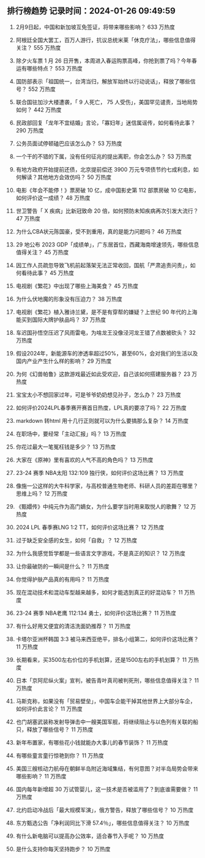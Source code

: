 
## 排行榜趋势 记录时间：2024-01-26 09:49:59
  
  1. 2月9日起，中国和新加坡互免签证，将带来哪些影响？ 633 万热度
    
  2. 阿根廷全国大罢工，百万人游行，抗议总统米莱「休克疗法」，哪些信息值得关注？ 555 万热度
    
  3. 除夕火车票 1 月 26 日开售，本周进入春运购票高峰，你抢到票了吗？今年春运有哪些特点？ 553 万热度
    
  4. 国防部表示「祖国统一，台湾当归，解放军始终以行动说话」，释放了哪些信号？ 552 万热度
    
  5. 联合国驻加沙大楼遭袭，「 9 人死亡， 75 人受伤」，美国罕见谴责，当地局势如何？ 442 万热度
    
  6. 民政部回复「龙年不宜结婚」言论，「寡妇年」迷信属谣传，如何看待此事？ 290 万热度
    
  7. 公务员面试停顿磕巴应该怎么办？ 53 万热度
    
  8. 一个干的不错的下属，没有任何征兆的提出离职，你会怎么办？ 53 万热度
    
  9. 有地方政府开始提前还债，北京提前偿还 3900 万元专项债节约七成利息，如何解读？其他地方会效仿吗？ 50 万热度
    
  10. 电影《年会不能停！》票房破 10 亿，成中国影史第 112 部票房破 10 亿电影，如何评价这一成绩？ 48 万热度
    
  11. 世卫警告「 X 疾病」比新冠致命 20 倍，如何预防未知疾病再次引发大流行？ 47 万热度
    
  12. 为什么CBA状元陈国豪，受不到重用，真的是能力问题吗？ 46 万热度
    
  13. 29 地公布 2023 GDP「成绩单」，广东居首位，西藏海南增速领先，哪些信息值得关注？ 45 万热度
    
  14. 因工作人员疏忽导致飞机前起落架无法正常收回，国航「严肃追责问责」，如何看待此事？ 45 万热度
    
  15. 电视剧《繁花》中出现了哪些上海美食？ 45 万热度
    
  16. 为什么伏地魔的形象没有压迫力？ 38 万热度
    
  17. 电视剧《繁花》植入雅诗兰黛，是不是有穿帮的嫌疑？上世纪 90 年代的上海能买到国际大牌护肤品吗？ 37 万热度
    
  18. 车迟国孙悟空压迟了风雨雷电，为啥龙王没像泾河龙王错了点数被砍头？ 32 万热度
    
  19. 假设2024年，新能源车的渗透率超过50%，甚至60%，会对我们的生活以及国内产业产生什么样的影响？ 29 万热度
    
  20. 为何《幻兽帕鲁》这款游戏最近如此受欢迎，自己该如何搭建服务器？ 23 万热度
    
  21. 宝宝太小不想回家过年，可是爷爷奶奶想见孙子，怎么办？ 23 万热度
    
  22. 如何评价2024LPL春季赛开赛首日热度，LPL真的要凉了吗？ 22 万热度
    
  23. markdown 转html 用十几行正则就可以为什么要搞那么复杂？ 14 万热度
    
  24. 在职场中，要经常「主动汇报」吗？ 13 万热度
    
  25. 你花过最大一笔冤枉钱是多少？ 13 万热度
    
  26. 大家在《原神》里有喜欢的人气不高的角色吗？ 13 万热度
    
  27. 23-24 赛季 NBA太阳 132:109 独行侠，如何评价这场比赛？ 13 万热度
    
  28. 像施一公这样的大牛科学家，与高校普通生物老师、科研人员的差距在哪里？思维上吗？ 12 万热度
    
  29. 《甄嬛传》中纯元作为高门嫡女，为什么要学当时用来取悦人的歌舞？ 12 万热度
    
  30. 2024 LPL 春季赛LNG 1:2 TT，如何评价这场比赛？ 12 万热度
    
  31. 过于缺乏安全感的女生，如何「自救」？ 12 万热度
    
  32. 为什么我感觉哲学都是一些语言文字游戏，不是真正的知识？ 12 万热度
    
  33. 让你最破防的一瞬间是什么？ 11 万热度
    
  34. 你觉得护肤产品真的有用吗？ 11 万热度
    
  35. 现在混动技术和混动车型越来越多，如何才能选到真正的好混动车？ 11 万热度
    
  36. 23-24 赛季 NBA老鹰 112:134 勇士，如何评价这场比赛？ 11 万热度
    
  37. 有什么好用又便宜的清洁洗面奶推荐？ 11 万热度
    
  38. 卡塔尔亚洲杯韩国 3:3 被马来西亚绝平，排名小组第二，如何评价这场比赛？ 11 万热度
    
  39. 长期看来，买3500左右价位的手机划算，还是1500左右的手机划算？ 11 万热度
    
  40. 日本「京阿尼纵火案」宣判，被告青叶真司被判死刑，哪些信息值得关注？ 11 万热度
    
  41. 马斯克称，如果没有「贸易壁垒」，中国车企能干掉其他世界上大部分车企，如何评价此言论？ 11 万热度
    
  42. 也门胡塞武装称发射导弹击中一艘美国军舰，将继续阻止与以色列有关联的船只，释放了哪些信号？ 11 万热度
    
  43. 新年布置家，有哪些花小钱就能办大事儿的春节装饰？ 11 万热度
    
  44. 有哪些童言童行惊艳到你？ 11 万热度
    
  45. 美国三艘核动力航母在朝鲜半岛附近海域集结，有何意图？对半岛局势会带来哪些影响？ 11 万热度
    
  46. 国内每年新增超 30 万试管婴儿，这一技术是否被滥用了？到底谁需要做？ 11 万热度
    
  47. 北约启动冷战后「最大规模军演」，俄方警告，释放了哪些信号？ 10 万热度
    
  48. 东方甄选公告「净利润同比下滑 57.4％」，哪些信息值得关注？ 10 万热度
    
  49. 有什么新电脑可以提高办公效率，适合春节入手呢？ 10 万热度
    
  50. 是什么支持你每天坚持跑步？ 10 万热度
    